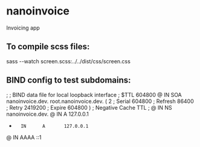 nanoinvoice
===========

Invoicing app

## To compile scss files:

sass --watch screen.scss:../../dist/css/screen.css

## BIND config to test subdomains:

 ;
 ; BIND data file for local loopback interface
 ;
 $TTL    604800
 @       IN      SOA     nanoinvoice.dev. root.nanoinvoice.dev. (
                              2         ; Serial
                         604800         ; Refresh
                          86400         ; Retry
                        2419200         ; Expire
                         604800 )       ; Negative Cache TTL
 ;
 @       IN      NS      nanoinvoice.dev.
 @       IN      A       127.0.0.1
 *       IN      A       127.0.0.1
 @       IN      AAAA    ::1


